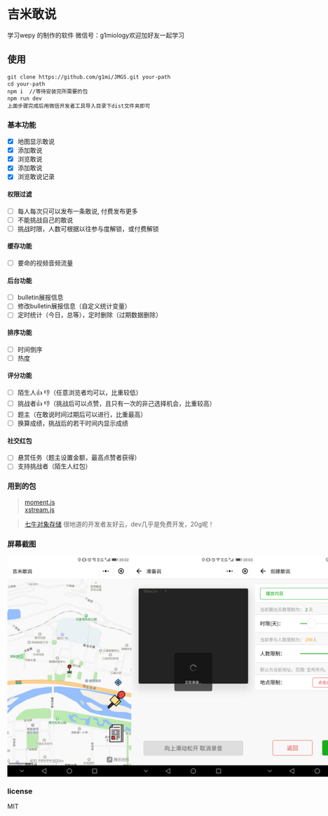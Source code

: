 # 吉米敢说

学习wepy 的制作的软件
微信号：g1miology欢迎加好友一起学习

## 使用

```language: javascript
git clone https://github.com/g1mi/JMGS.git your-path
cd your-path
npm i  //等待安装完所需要的包
npm run dev
上面步骤完成后用微信开发者工具导入目录下dist文件夹即可
```

### 基本功能

- [x] 地图显示敢说
- [x] 添加敢说
- [x] 浏览敢说
- [x] 添加敢说
- [x] 浏览敢说记录

#### 权限过滤

- [ ] 每人每次只可以发布一条敢说, 付费发布更多
- [ ] 不能挑战自己的敢说
- [ ] 挑战时限，人数可根据以往参与度解锁，或付费解锁

#### 缓存功能

- [ ] 要命的视频音频流量

#### 后台功能

- [ ] bulletin展报信息
- [ ] 修改bulletin展报信息（自定义统计变量）
- [ ] 定时统计（今日，总等），定时删除（过期数据删除）

#### 排序功能

- [ ] 时间倒序
- [ ] 热度

#### 评分功能

- [ ] 陌生人👍 👎（任意浏览者均可以，比重较低）
- [ ] 挑战者👍 👎（挑战后可以点赞，且只有一次的非己选择机会，比重较高）
- [ ] 题主（在敢说时间过期后可以进行，比重最高）
- [ ] 换算成绩，挑战后的若干时间内显示成绩

#### 社交红包

- [ ] 悬赏任务（题主设置金额，最高点赞者获得）
- [ ] 支持挑战者（陌生人红包）

### 用到的包

> [moment.js](https://github.com/moment/moment)    
> [xstream.js](https://github.com/staltz/xstream)

> [七牛对象存储](https://www.qiniu.com/products/kodo) 很地道的开发者友好云，dev几乎是免费开发，20g呢！    

### 屏幕截图


<div style="display:flex">
<img src="screenshots/微信图片_20180413200715.jpg" width="283px" />
<img src="screenshots/微信图片_20180413200721.png" width="283px" />
<img src="screenshots/微信图片_20180413200731.png" width="283px" />
<img src="screenshots/微信图片_20180413200735.jpg" width="283px" />
<img src="screenshots/微信图片_20180413200728.png" width="283px" />
<img src="screenshots/微信图片_20180413200724.png" width="283px" />
<img src="screenshots/微信图片_20180413200742.png" width="283px" />
<img src="screenshots/微信图片_20180413200738.png" width="283px" />
<img src="screenshots/微信图片_20180413200745.jpg" width="283px" />

<img src="screenshots/微信图片_20180413200748.jpg" width="283px" />
<img src="screenshots/电脑截屏.png" height="50%" />
</div>


### license

MIT
